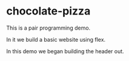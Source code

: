 # chocolate-pizza

This is a pair programming demo.

In it we build a basic website using flex.

In this demo we began building the header out.